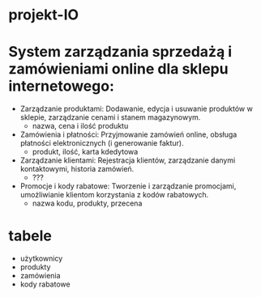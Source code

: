 # projekt-IO

# System zarządzania sprzedażą i zamówieniami online dla sklepu internetowego:

- Zarządzanie produktami: Dodawanie, edycja i usuwanie produktów w sklepie, zarządzanie cenami i stanem magazynowym.
  - nazwa, cena i ilość produktu
- Zamówienia i płatności: Przyjmowanie zamówień online, obsługa płatności elektronicznych (i generowanie faktur).
  - produkt, ilość, karta kdedytowa
- Zarządzanie klientami: Rejestracja klientów, zarządzanie danymi kontaktowymi, historia zamówień.
  - ???
- Promocje i kody rabatowe: Tworzenie i zarządzanie promocjami, umożliwianie klientom korzystania z kodów rabatowych.
  - nazwa kodu, produkty, przecena

# tabele

- użytkownicy
- produkty
- zamówienia
- kody rabatowe
